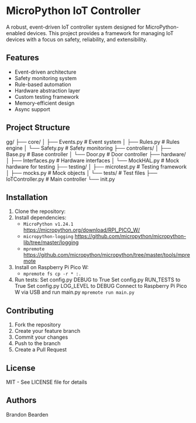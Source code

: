 # MicroPython IoT Controller

A robust, event-driven IoT controller system designed for MicroPython-enabled devices. This project provides a framework for managing IoT devices with a focus on safety, reliability, and extensibility.

## Features

- Event-driven architecture
- Safety monitoring system
- Rule-based automation
- Hardware abstraction layer
- Custom testing framework
- Memory-efficient design
- Async support

## Project Structure 

gg/
├── core/
│ ├── Events.py # Event system
│ ├── Rules.py # Rules engine
│ └── Safety.py # Safety monitoring
├── controllers/
│ ├── Base.py # Base controller
│ └── Door.py # Door controller
├── hardware/
│ ├── Interfaces.py # Hardware interfaces
│ └── MockHAL.py # Mock hardware for testing
├── testing/
│ ├── microtest.py # Testing framework
│ ├── mocks.py # Mock objects
│ └── tests/ # Test files
├── IoTController.py # Main controller
└── init.py

## Installation

1. Clone the repository:
2. Install dependencies:
    - `MicroPython v1.24.1` https://micropython.org/download/RPI_PICO_W/
    - `micropython-logging` https://github.com/micropython/micropython-lib/tree/master/logging
    - `mpremote` https://github.com/micropython/micropython/tree/master/tools/mpremote
3. Install on Raspberry Pi Pico W:
    - `mpremote fs cp -r * :.`
4. Run tests:
    Set config.py DEBUG to True
    Set config.py RUN_TESTS to True
    Set config.py LOG_LEVEL to DEBUG
    Connect to Raspberry Pi Pico W via USB and run main.py `mpremote run main.py`

## Contributing

1. Fork the repository
2. Create your feature branch
3. Commit your changes
4. Push to the branch
5. Create a Pull Request

## License

MIT - See LICENSE file for details

## Authors

Brandon Bearden
